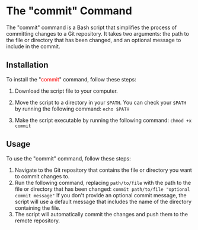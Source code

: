 # The "commit" Command

The "commit" command is a Bash script that simplifies the process of committing changes to a Git repository. It takes two arguments: the path to the file or directory that has been changed, and an optional message to include in the commit.

## Installation

To install the "<span style="color:red">commit</span>" command, follow these steps:

1. Download the script file to your computer.
2. Move the script to a directory in your `$PATH`. You can check your `$PATH` by running the following command:
`echo $PATH`

3. Make the script executable by running the following command:
`chmod +x commit`


## Usage

To use the "commit" command, follow these steps:

1. Navigate to the Git repository that contains the file or directory you want to commit changes to.
2. Run the following command, replacing `path/to/file` with the path to the file or directory that has been changed:
`commit path/to/file "optional commit message"`
If you don't provide an optional commit message, the script will use a default message that includes the name of the directory containing the file.
3. The script will automatically commit the changes and push them to the remote repository.


